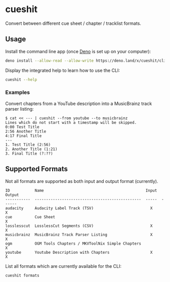# cueshit

Convert between different cue sheet / chapter / tracklist formats.

## Usage

Install the command line app (once [Deno] is set up on your computer):

```sh
deno install --allow-read --allow-write https://deno.land/x/cueshit/cli.ts
```

Display the integrated help to learn how to use the CLI:

```sh
cueshit --help
```

### Examples

Convert chapters from a YouTube description into a MusicBrainz track parser listing:

```
$ cat << --- | cueshit --from youtube --to musicbrainz
Lines which do not start with a timestamp will be skipped.
0:00 Test Title
2:56 Another Title
4:17 Final Title
---
1. Test Title (2:56)
2. Another Title (1:21)
3. Final Title (?:??)
```

## Supported Formats

Not all formats are supported as both input and output format (currently).

```
ID           Name                                             Input  Output
-----------  -----------------------------------------------  -----  ------
audacity     Audacity Label Track (TSV)                         X      X   
cue          Cue Sheet                                                 X   
losslesscut  LosslessCut Segments (CSV)                         X      X
musicbrainz  MusicBrainz Track Parser Listing                   X      X
ogm          OGM Tools Chapters / MKVToolNix Simple Chapters           X
youtube      Youtube Description with Chapters                  X      X
```

List all formats which are currently available for the CLI:

```sh
cueshit formats
```

[Deno]: https://deno.com/
